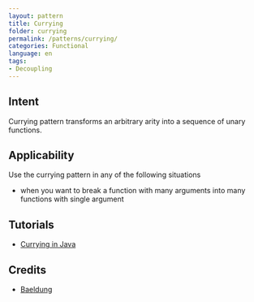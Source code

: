```yaml
---
layout: pattern
title: Currying
folder: currying
permalink: /patterns/currying/
categories: Functional
language: en
tags:
- Decoupling
---
```


## Intent
Currying pattern transforms an arbitrary arity into a sequence of unary functions.

## Applicability
Use the currying pattern in any of the following situations

* when you want to break a function with many arguments into many functions with single argument 

## Tutorials

* [Currying in Java](https://www.baeldung.com/java-currying)

## Credits

* [Baeldung](https://www.baeldung.com/)